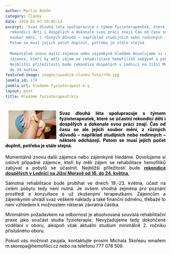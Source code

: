 ```yaml
---
author: Martin Bohůn
category: Články
date: 2014-02-07 19:05:13
excerpt: 'Svaz dlouhá léta spolupracuje s týmem fyzioterapeutek, které se účastní
  rekondicí dětí i dospělých a dokonale svou práci znají Čas od času se ale jejich
  soubor mění, z různých důvodů – například studijních nebo rodinných – některé odcházejí
  Potom se musí jejich počet doplnit, potřeba je stále stejná

  Momentálně znovu další zájemce nebo zájemkyně hledáme Dovolujeme si oslovit případné
  zájemce, kteří by měli zájem se rehabilitace hemofiliků zabývat a pobytů se účastnit
  Nejbližší příležitostí bude rekondice dospělých v Lednici na Jižní Moravě od 16
  do 24 května'
featured-image: images/uvodnik-clanku-foto/rhb.jpg
joomla_id: 178
joomla_url: hledame-fyzioterapeut-k-y
layout: post
title: Hledáme fyzioterapeut(k)y
---
```


<h4 style="text-align: justify;"><img src="images/uvodnik-clanku-foto/rhb.jpg" border="0" width="150" height="90" style="float: left; margin-left: 10px; margin-right: 10px;" /><span style="color: #000000;">Svaz dlouhá léta spolupracuje s týmem fyzioterapeutek, které se účastní rekondicí dětí i dospělých a dokonale svou práci znají. Čas od času se ale jejich soubor mění, z různých důvodů – například studijních nebo rodinných – některé odcházejí. Potom se musí jejich počet doplnit, potřeba je stále stejná.</span></h4>
<p style="text-align: justify;"><span style="color: #000000;">Momentálně znovu další zájemce nebo zájemkyně hledáme. Dovolujeme si oslovit případné zájemce, kteří by měli zájem se rehabilitace hemofiliků zabývat a pobytů se účastnit. Nejbližší příležitostí bude <a href="index.php/cs/akce-seznam/13-akce2/179-dalsi-setkani-v-lednici" title="Lednice 2014"><strong>rekondice dospělých v Lednici na Jižní Moravě od 16. do 24. května</strong>.</a></span></p>

<p style="text-align: justify;"><span style="color: #000000;">Samotná rehabilitace bude probíhat ve dnech 19.-23. května, účast na celém pobytu tedy není nutná. Je ovšem vhodná zejména pro poznání prostředí a konzultace s už zkušenými terapeutkami. Zájemcům a zájemkyním uhradí svaz veškeré náklady a také finanční odměnu, třebaže to není vzhledem k možnostem nikterak závratná částka.</span></p>
<p style="text-align: justify;"><span style="color: #000000;">Minimálním požadavkem na odbornost je absolvovaná souvislá rehabilitační praxe jako součást studia fyzioterapie. Nevyžadujeme tedy dokončené vzdělání v oboru, alespoň však aktuální studium minimálně 2. ročníku příslušného oboru.</span></p>
<p style="text-align: justify;"><span style="color: #000000;">Pokud vás možnost zaujala, kontaktujte prosím Michala Skořepu emailem m.skorepa@hemofilici.cz nebo na telefonu 777 078 509.</span></p>